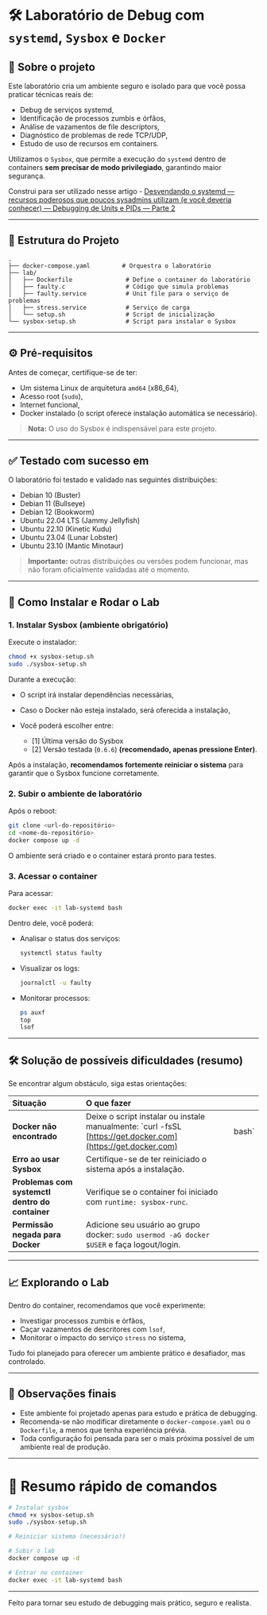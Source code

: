

# 🛠️ Laboratório de Debug com `systemd`, `Sysbox` e `Docker`

## 📖 Sobre o projeto

Este laboratório cria um ambiente seguro e isolado para que você possa praticar técnicas reais de:

* Debug de serviços systemd,
* Identificação de processos zumbis e órfãos,
* Análise de vazamentos de file descriptors,
* Diagnóstico de problemas de rede TCP/UDP,
* Estudo de uso de recursos em containers.

Utilizamos o `Sysbox`, que permite a execução do `systemd` dentro de containers **sem precisar de modo privilegiado**, garantindo maior segurança.

Construi para ser utilizado nesse artigo - [Desvendando o systemd — recursos poderosos que poucos sysadmins utilizam (e você deveria conhecer) — Debugging de Units e PIDs — Parte 2](https://medium.com/@marcos.souza101907/desvendando-o-systemd-recursos-poderosos-que-poucos-sysadmins-utilizam-e-voc%C3%AA-deveria-conhecer-eb0f33a543ca)

---

## 🧱 Estrutura do Projeto

```
.
├── docker-compose.yaml         # Orquestra o laboratório
├── lab/
│   ├── Dockerfile               # Define o container do laboratório
│   ├── faulty.c                 # Código que simula problemas
│   ├── faulty.service           # Unit file para o serviço de problemas
│   ├── stress.service           # Serviço de carga
│   └── setup.sh                 # Script de inicialização
└── sysbox-setup.sh              # Script para instalar o Sysbox
```

---

## ⚙️ Pré-requisitos

Antes de começar, certifique-se de ter:

* Um sistema Linux de arquitetura `amd64` (x86\_64),
* Acesso root (`sudo`),
* Internet funcional,
* Docker instalado (o script oferece instalação automática se necessário).

> **Nota:** O uso do Sysbox é indispensável para este projeto.

---

## ✅ Testado com sucesso em

O laboratório foi testado e validado nas seguintes distribuições:

* Debian 10 (Buster)
* Debian 11 (Bullseye)
* Debian 12 (Bookworm)
* Ubuntu 22.04 LTS (Jammy Jellyfish)
* Ubuntu 22.10 (Kinetic Kudu)
* Ubuntu 23.04 (Lunar Lobster)
* Ubuntu 23.10 (Mantic Minotaur)

> **Importante:** outras distribuições ou versões podem funcionar, mas não foram oficialmente validadas até o momento.

---

## 🚀 Como Instalar e Rodar o Lab

### 1. Instalar Sysbox (ambiente obrigatório)

Execute o instalador:

```bash
chmod +x sysbox-setup.sh
sudo ./sysbox-setup.sh
```

Durante a execução:

* O script irá instalar dependências necessárias,
* Caso o Docker não esteja instalado, será oferecida a instalação,
* Você poderá escolher entre:

  * \[1] Última versão do Sysbox
  * \[2] Versão testada (`0.6.6`) **(recomendado, apenas pressione Enter)**.

Após a instalação, **recomendamos fortemente reiniciar o sistema** para garantir que o Sysbox funcione corretamente.

### 2. Subir o ambiente de laboratório

Após o reboot:

```bash
git clone <url-do-repositório>
cd <nome-do-repositório>
docker compose up -d
```

O ambiente será criado e o container estará pronto para testes.

### 3. Acessar o container

Para acessar:

```bash
docker exec -it lab-systemd bash
```

Dentro dele, você poderá:

* Analisar o status dos serviços:

  ```bash
  systemctl status faulty
  ```
* Visualizar os logs:

  ```bash
  journalctl -u faulty
  ```
* Monitorar processos:

  ```bash
  ps auxf
  top
  lsof
  ```

---

## 🛠️ Solução de possíveis dificuldades (resumo)

Se encontrar algum obstáculo, siga estas orientações:

| Situação                                        | O que fazer                                                                                                   |        |
| :---------------------------------------------- | :------------------------------------------------------------------------------------------------------------ | ------ |
| **Docker não encontrado**                       | Deixe o script instalar ou instale manualmente: \`curl -fsSL [https://get.docker.com](https://get.docker.com) | bash\` |
| **Erro ao usar Sysbox**                         | Certifique-se de ter reiniciado o sistema após a instalação.                                                  |        |
| **Problemas com systemctl dentro do container** | Verifique se o container foi iniciado com `runtime: sysbox-runc`.                                             |        |
| **Permissão negada para Docker**                | Adicione seu usuário ao grupo docker: `sudo usermod -aG docker $USER` e faça logout/login.                    |        |

---

## 📈 Explorando o Lab

Dentro do container, recomendamos que você experimente:

* Investigar processos zumbis e órfãos,
* Caçar vazamentos de descritores com `lsof`,
* Monitorar o impacto do serviço `stress` no sistema,

Tudo foi planejado para oferecer um ambiente prático e desafiador, mas controlado.

---

## 🧠 Observações finais

* Este ambiente foi projetado apenas para estudo e prática de debugging.
* Recomenda-se não modificar diretamente o `docker-compose.yaml` ou o `Dockerfile`, a menos que tenha experiência prévia.
* Toda configuração foi pensada para ser o mais próxima possível de um ambiente real de produção.

---

# 📢 Resumo rápido de comandos

```bash
# Instalar sysbox
chmod +x sysbox-setup.sh
sudo ./sysbox-setup.sh

# Reiniciar sistema (necessário!)

# Subir o lab
docker compose up -d

# Entrar no container
docker exec -it lab-systemd bash
```

---

Feito para tornar seu estudo de debugging mais prático, seguro e realista.
